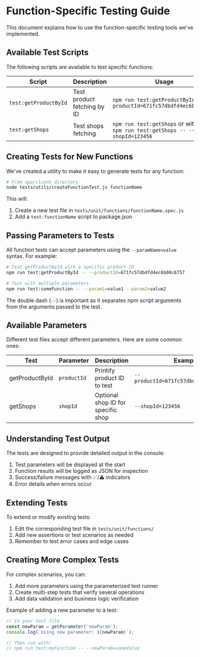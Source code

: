 # Function-Specific Testing Guide

This document explains how to use the function-specific testing tools we've implemented.

## Available Test Scripts

The following scripts are available to test specific functions:

| Script | Description | Usage |
|--------|-------------|-------|
| `test:getProductById` | Test product fetching by ID | `npm run test:getProductById -- --productId=671fc57dbdfd4ec6b00c6757` |
| `test:getShops` | Test shops fetching | `npm run test:getShops` or with ID: `npm run test:getShops -- --shopId=123456` |

## Creating Tests for New Functions

We've created a utility to make it easy to generate tests for any function:

```bash
# From app/client directory
node tests/utils/createFunctionTest.js functionName
```

This will:
1. Create a new test file in `tests/unit/functions/functionName.spec.js`
2. Add a `test:functionName` script to package.json

## Passing Parameters to Tests

All function tests can accept parameters using the `--paramName=value` syntax. For example:

```bash
# Test getProductById with a specific product ID
npm run test:getProductById -- --productId=671fc57dbdfd4ec6b00c6757

# Test with multiple parameters
npm run test:someFunction -- --param1=value1 --param2=value2
```

The double dash (`--`) is important as it separates npm script arguments from the arguments passed to the test.

## Available Parameters

Different test files accept different parameters. Here are some common ones:

| Test | Parameter | Description | Example |
|------|-----------|-------------|---------|
| getProductById | `productId` | Printify product ID to test | `--productId=671fc57dbdfd4ec6b00c6757` |
| getShops | `shopId` | Optional shop ID for specific shop | `--shopId=123456` |

## Understanding Test Output

The tests are designed to provide detailed output in the console:

1. Test parameters will be displayed at the start
2. Function results will be logged as JSON for inspection
3. Success/failure messages with ✅/⚠️ indicators 
4. Error details when errors occur

## Extending Tests

To extend or modify existing tests:

1. Edit the corresponding test file in `tests/unit/functions/`
2. Add new assertions or test scenarios as needed
3. Remember to test error cases and edge cases

## Creating More Complex Tests

For complex scenarios, you can:

1. Add more parameters using the parameterized test runner
2. Create multi-step tests that verify several operations
3. Add data validation and business logic verification

Example of adding a new parameter to a test:

```javascript
// In your test file
const newParam = getParameter('newParam');
console.log(`Using new parameter: ${newParam}`);

// Then run with:
// npm run test:myFunction -- --newParam=someValue
```
